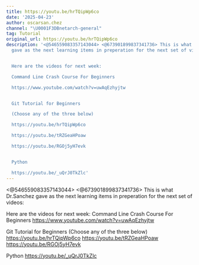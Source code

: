 ```yaml
---
title: https://youtu.be/hrTQipWp6co
date: '2025-04-23'
author: oscarsan.chez
channel: "\U0001F3DBnetarch-general"
tag: Tutorial
original_url: https://youtu.be/hrTQipWp6co
description: '<@546559083357143044> <@673901899837341736> This is what Dr.Sanchez
  gave as the next learning items in preperation for the next set of videos:


  Here are the videos for next week:

  Command Line Crash Course For Beginners

  https://www.youtube.com/watch?v=uwAqEzhyjtw


  Git Tutorial for Beginners

  (Choose any of the three below)

  https://youtu.be/hrTQipWp6co

  https://youtu.be/tRZGeaHPoaw

  https://youtu.be/RGOj5yH7evk


  Python

  https://youtu.be/_uQrJ0TkZlc'
---
```


<@546559083357143044> <@673901899837341736> This is what Dr.Sanchez gave as the next learning items in preperation for the next set of videos:

Here are the videos for next week:
Command Line Crash Course For Beginners
https://www.youtube.com/watch?v=uwAqEzhyjtw

Git Tutorial for Beginners
(Choose any of the three below)
https://youtu.be/hrTQipWp6co
https://youtu.be/tRZGeaHPoaw
https://youtu.be/RGOj5yH7evk

Python
https://youtu.be/_uQrJ0TkZlc
